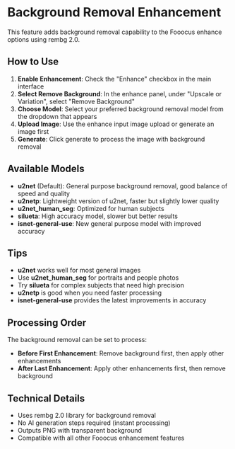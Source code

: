 # Background Removal Enhancement

This feature adds background removal capability to the Fooocus enhance options using rembg 2.0.

## How to Use

1. **Enable Enhancement**: Check the "Enhance" checkbox in the main interface
2. **Select Remove Background**: In the enhance panel, under "Upscale or Variation", select "Remove Background"
3. **Choose Model**: Select your preferred background removal model from the dropdown that appears
4. **Upload Image**: Use the enhance input image upload or generate an image first
5. **Generate**: Click generate to process the image with background removal

## Available Models

- **u2net** (Default): General purpose background removal, good balance of speed and quality
- **u2netp**: Lightweight version of u2net, faster but slightly lower quality
- **u2net_human_seg**: Optimized for human subjects
- **silueta**: High accuracy model, slower but better results
- **isnet-general-use**: New general purpose model with improved accuracy

## Tips

- **u2net** works well for most general images
- Use **u2net_human_seg** for portraits and people photos
- Try **silueta** for complex subjects that need high precision
- **u2netp** is good when you need faster processing
- **isnet-general-use** provides the latest improvements in accuracy

## Processing Order

The background removal can be set to process:
- **Before First Enhancement**: Remove background first, then apply other enhancements
- **After Last Enhancement**: Apply other enhancements first, then remove background

## Technical Details

- Uses rembg 2.0 library for background removal
- No AI generation steps required (instant processing)
- Outputs PNG with transparent background
- Compatible with all other Fooocus enhancement features